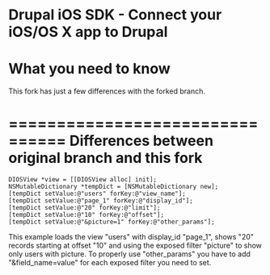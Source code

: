 Drupal iOS SDK - Connect your iOS/OS X app to Drupal
================================
What you need to know
================================
This fork has just a few differences with the forked branch.

================================
Differences between original branch and this fork
================================

    DIOSView *view = [[DIOSView alloc] init];
	NSMutableDictionary *tempDict = [NSMutableDictionary new];
    [tempDict setValue:@"users" forKey:@"view_name"];
	[tempDict setValue:@"page_1" forKey:@"display_id"];
	[tempDict setValue:@"20" forKey:@"limit"];
	[tempDict setValue:@"10" forKey:@"offset"];
	[tempDict setValue:@"&picture=1" forKey:@"other_params"];

This example loads the view "users" with display_id "page_1", shows "20" records starting at offset "10" and using the exposed filter "picture" to show only users with picture.
To properly use "other_params" you have to add "&field_name=value" for each exposed filter you need to set.
